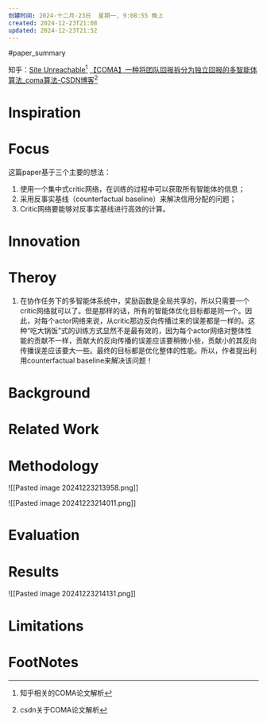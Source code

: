 ```yaml
---
创建时间: 2024-十二月-23日  星期一, 9:08:55 晚上
created: 2024-12-23T21:08
updated: 2024-12-23T21:52
---
```

#paper_summary 

知乎：[Site Unreachable](https://zhuanlan.zhihu.com/p/361648110)[^1]
[【COMA】一种将团队回报拆分为独立回报的多智能体算法\_coma算法-CSDN博客](https://blog.csdn.net/qq_38638132/article/details/114396018)[^2]
# Inspiration



# Focus
这篇paper基于三个主要的想法：

1. 使用一个集中式critic网络，在训练的过程中可以获取所有智能体的信息；
2. 采用反事实基线（counterfactual baseline）来解决信用分配的问题； 
3. Critic网络要能够对反事实基线进行高效的计算。


# Innovation



# Theroy
1. 在协作任务下的多智能体系统中，奖励函数是全局共享的，所以只需要一个critic网络就可以了。但是那样的话，所有的智能体优化目标都是同一个。因此，对每个actor网络来说，从critic那边反向传播过来的误差都是一样的。这种“吃大锅饭”式的训练方式显然不是最有效的，因为每个actor网络对整体性能的贡献不一样，贡献大的反向传播的误差应该要稍微小些，贡献小的其反向传播误差应该要大一些。最终的目标都是优化整体的性能。所以，作者提出利用counterfactual baseline来解决该问题！


# Background



# Related Work




# Methodology
![[Pasted image 20241223213958.png]]

![[Pasted image 20241223214011.png]]
# Evaluation



# Results
![[Pasted image 20241223214131.png]]


# Limitations


# FootNotes

[^1]: 知乎相关的COMA论文解析
[^2]: csdn关于COMA论文解析
